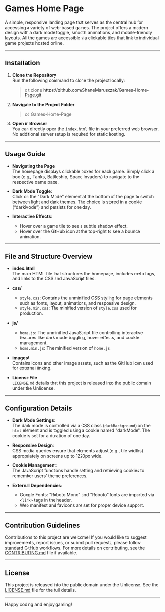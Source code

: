 # Games Home Page

A simple, responsive landing page that serves as the central hub for accessing a variety of web-based games. The project offers a modern design with a dark mode toggle, smooth animations, and mobile-friendly layouts. All the games are accessible via clickable tiles that link to individual game projects hosted online.

---

## Installation

1. **Clone the Repository**  
   Run the following command to clone the project locally:
   > git clone https://github.com/ShaneMarusczak/Games-Home-Page.git

2. **Navigate to the Project Folder**  
   > cd Games-Home-Page

3. **Open in Browser**  
   You can directly open the `index.html` file in your preferred web browser. No additional server setup is required for static hosting.

---

## Usage Guide

- **Navigating the Page**:  
  The homepage displays clickable boxes for each game. Simply click a box (e.g., Tanks, Battleship, Space Invaders) to navigate to the respective game page.

- **Dark Mode Toggle**:  
  Click on the "Dark Mode" element at the bottom of the page to switch between light and dark themes. The choice is stored in a cookie (“darkMode”) and persists for one day.

- **Interactive Effects**:  
  - Hover over a game tile to see a subtle shadow effect.
  - Hover over the GitHub icon at the top-right to see a bounce animation.

---

## File and Structure Overview

- **index.html**  
  The main HTML file that structures the homepage, includes meta tags, and links to the CSS and JavaScript files.

- **css/**  
  - `style.css`: Contains the unminified CSS styling for page elements such as fonts, layout, animations, and responsive design.
  - `style.min.css`: The minified version of `style.css` used for production.

- **js/**  
  - `home.js`: The unminified JavaScript file controlling interactive features like dark mode toggling, hover effects, and cookie management.
  - `home.min.js`: The minified version of `home.js`.

- **images/**  
  Contains icons and other image assets, such as the GitHub icon used for external linking.

- **License File**  
  `LICENSE.md` details that this project is released into the public domain under the Unlicense.

---

## Configuration Details

- **Dark Mode Settings**:  
  The dark mode is controlled via a CSS class (`darkBackground`) on the `html` element and is toggled using a cookie named "darkMode". The cookie is set for a duration of one day.

- **Responsive Design**:  
  CSS media queries ensure that elements adjust (e.g., tile widths) appropriately on screens up to 1220px wide.

- **Cookie Management**:  
  The JavaScript functions handle setting and retrieving cookies to remember users’ theme preferences.

- **External Dependencies**:  
  - Google Fonts: "Roboto Mono" and "Roboto" fonts are imported via `<link>` tags in the header.
  - Web manifest and favicons are set for proper device support.

---

## Contribution Guidelines

Contributions to this project are welcome! If you would like to suggest improvements, report issues, or submit pull requests, please follow standard GitHub workflows. For more details on contributing, see the [CONTRIBUTING.md](./CONTRIBUTING.md) file if available.

---

## License

This project is released into the public domain under the Unlicense. See the [LICENSE.md](./LICENSE.md) file for the full details.

---

Happy coding and enjoy gaming!
